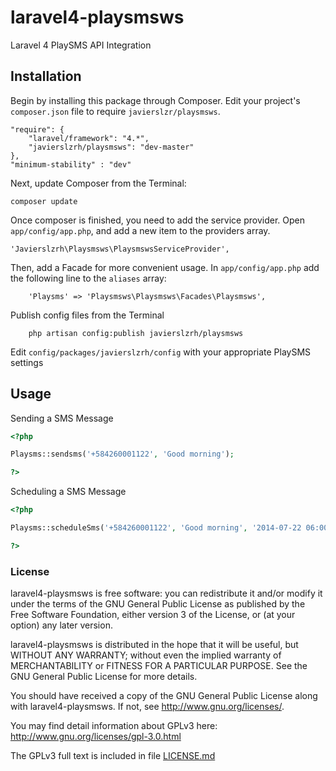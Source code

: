 laravel4-playsmsws
===============
Laravel 4 PlaySMS API Integration


## Installation
Begin by installing this package through Composer. Edit your project's `composer.json` file to require `javierslzr/playsmsws`.

    "require": {
		"laravel/framework": "4.*",
		"javierslzrh/playsmsws": "dev-master"
	},
	"minimum-stability" : "dev"


Next, update Composer from the Terminal:

    composer update

Once composer is finished, you need to add the service provider. Open `app/config/app.php`, and add a new item to the providers array.

    'Javierslzrh\Playsmsws\PlaysmswsServiceProvider',

Then, add a Facade for more convenient usage. In `app/config/app.php` add the following line to the `aliases` array:

        'Playsms' => 'Playsmsws\Playsmsws\Facades\Playsmsws',

Publish config files from the Terminal

        php artisan config:publish javierslzrh/playsmsws
        
Edit `config/packages/javierslzrh/config` with your appropriate PlaySMS settings        


## Usage

Sending a SMS Message

```php
<?php

Playsms::sendsms('+584260001122', 'Good morning');

?>
```


Scheduling a SMS Message

```php
<?php

Playsms::scheduleSms('+584260001122', 'Good morning', '2014-07-22 06:00:00');

?>
```

### License

laravel4-playsmsws is free software: you can redistribute it and/or modify it under the terms of the GNU General Public License as published by the Free Software Foundation, either version 3 of the License, or (at your option) any later version.

laravel4-playsmsws is distributed in the hope that it will be useful, but WITHOUT ANY WARRANTY; without even the implied warranty of MERCHANTABILITY or FITNESS FOR A PARTICULAR PURPOSE.  See the GNU General Public License for more details.

You should have received a copy of the GNU General Public License along with laravel4-playsmsws. If not, see <http://www.gnu.org/licenses/>.

You may find detail information about GPLv3 here:
http://www.gnu.org/licenses/gpl-3.0.html

The GPLv3 full text is included in file [LICENSE.md](LICENSE.md)